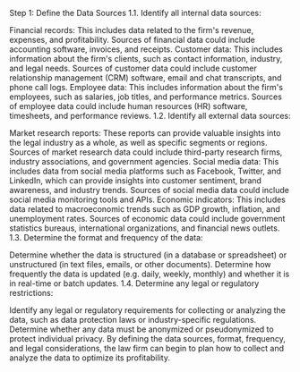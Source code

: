 Step 1: Define the Data Sources
1.1. Identify all internal data sources:

Financial records: This includes data related to the firm's revenue, expenses, and profitability. Sources of financial data could include accounting software, invoices, and receipts.
Customer data: This includes information about the firm's clients, such as contact information, industry, and legal needs. Sources of customer data could include customer relationship management (CRM) software, email and chat transcripts, and phone call logs.
Employee data: This includes information about the firm's employees, such as salaries, job titles, and performance metrics. Sources of employee data could include human resources (HR) software, timesheets, and performance reviews.
1.2. Identify all external data sources:

Market research reports: These reports can provide valuable insights into the legal industry as a whole, as well as specific segments or regions. Sources of market research data could include third-party research firms, industry associations, and government agencies.
Social media data: This includes data from social media platforms such as Facebook, Twitter, and LinkedIn, which can provide insights into customer sentiment, brand awareness, and industry trends. Sources of social media data could include social media monitoring tools and APIs.
Economic indicators: This includes data related to macroeconomic trends such as GDP growth, inflation, and unemployment rates. Sources of economic data could include government statistics bureaus, international organizations, and financial news outlets.
1.3. Determine the format and frequency of the data:

Determine whether the data is structured (in a database or spreadsheet) or unstructured (in text files, emails, or other documents).
Determine how frequently the data is updated (e.g. daily, weekly, monthly) and whether it is in real-time or batch updates.
1.4. Determine any legal or regulatory restrictions:

Identify any legal or regulatory requirements for collecting or analyzing the data, such as data protection laws or industry-specific regulations.
Determine whether any data must be anonymized or pseudonymized to protect individual privacy.
By defining the data sources, format, frequency, and legal considerations, the law firm can begin to plan how to collect and analyze the data to optimize its profitability.
